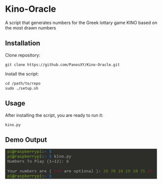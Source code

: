 # Kino-Oracle
A script that generates numbers for the Greek lottary game KINO based on the most drawn numbers

Installation
------------

Clone repository:

    git clone https://github.com/PanosXY/Kino-Oracle.git
    
Install the script:

    cd /path/to/repo
    sudo ./setup.sh
    
Usage
-----

After installing the script, you are ready to run it:

    kino.py
    
Demo Output
-----------

![demo](https://github.com/PanosXY/Kino-Oracle/blob/master/demo.JPG)
